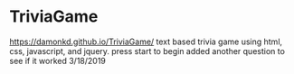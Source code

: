 # TriviaGame
https://damonkd.github.io/TriviaGame/
text based trivia game using html, css, javascript, and jquery.
press start to begin
added another question to see if it worked 3/18/2019
